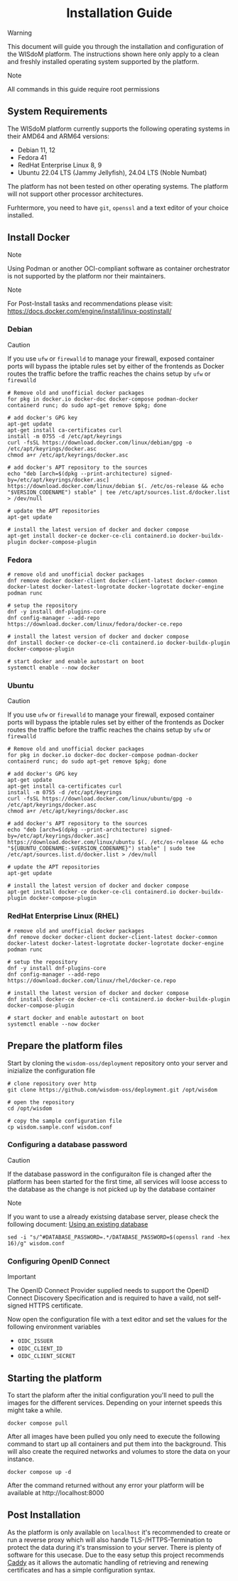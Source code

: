 <div align="center">
<h1>Installation Guide</h1>
</div>

> [!WARNING] 
> This document will guide you through the installation and 
> configuration of the WISdoM platform. The instructions shown here only apply
> to a clean and freshly installed operating system supported by the platform.

> [!NOTE]
> All commands in this guide require root permissions


## System Requirements
The WISdoM platform currently supports the following operating systems in 
their AMD64 and ARM64 versions:
  - Debian 11, 12
  - Fedora 41
  - RedHat Enterprise Linux 8, 9
  - Ubuntu 22.04 LTS (Jammy Jellyfish), 24.04 LTS (Noble Numbat)

The platform has not been tested on other operating systems.
The platform will not support other processor architectures.

Furhtermore, you need to have `git`, `openssl` and a text editor of your choice
installed.

## Install Docker
> [!NOTE]
> Using Podman or another OCI-compliant software as container orchestrator is
> not supported by the platform nor their maintainers.

> [!NOTE]
> For Post-Install tasks and recommendations please visit:
> https://docs.docker.com/engine/install/linux-postinstall/


### Debian
> [!CAUTION]
> If you use `ufw` or `firewalld` to manage your firewall, exposed container
> ports will bypass the iptable rules set by either of the frontends as Docker
> routes the traffic before the traffic reaches the chains setup by `ufw` or
> `firewalld`

```shell
# Remove old and unofficial docker packages
for pkg in docker.io docker-doc docker-compose podman-docker containerd runc; do sudo apt-get remove $pkg; done

# add docker's GPG key
apt-get update
apt-get install ca-certificates curl
install -m 0755 -d /etc/apt/keyrings
curl -fsSL https://download.docker.com/linux/debian/gpg -o /etc/apt/keyrings/docker.asc
chmod a+r /etc/apt/keyrings/docker.asc

# add docker's APT repository to the sources
echo "deb [arch=$(dpkg --print-architecture) signed-by=/etc/apt/keyrings/docker.asc] https://download.docker.com/linux/debian $(. /etc/os-release && echo "$VERSION_CODENAME") stable" | tee /etc/apt/sources.list.d/docker.list > /dev/null

# update the APT repositories
apt-get update

# install the latest version of docker and docker compose
apt-get install docker-ce docker-ce-cli containerd.io docker-buildx-plugin docker-compose-plugin
```

### Fedora
```shell
# remove old and unofficial docker packages
dnf remove docker docker-client docker-client-latest docker-common docker-latest docker-latest-logrotate docker-logrotate docker-engine podman runc

# setup the repository
dnf -y install dnf-plugins-core
dnf config-manager --add-repo https://download.docker.com/linux/fedora/docker-ce.repo

# install the latest version of docker and docker compose
dnf install docker-ce docker-ce-cli containerd.io docker-buildx-plugin docker-compose-plugin

# start docker and enable autostart on boot
systemctl enable --now docker
```

### Ubuntu
> [!CAUTION]
> If you use `ufw` or `firewalld` to manage your firewall, exposed container
> ports will bypass the iptable rules set by either of the frontends as Docker
> routes the traffic before the traffic reaches the chains setup by `ufw` or
> `firewalld`

```shell
# Remove old and unofficial docker packages
for pkg in docker.io docker-doc docker-compose podman-docker containerd runc; do sudo apt-get remove $pkg; done

# add docker's GPG key
apt-get update
apt-get install ca-certificates curl
install -m 0755 -d /etc/apt/keyrings
curl -fsSL https://download.docker.com/linux/ubuntu/gpg -o /etc/apt/keyrings/docker.asc
chmod a+r /etc/apt/keyrings/docker.asc

# add docker's APT repository to the sources
echo "deb [arch=$(dpkg --print-architecture) signed-by=/etc/apt/keyrings/docker.asc] https://download.docker.com/linux/ubuntu $(. /etc/os-release && echo "${UBUNTU_CODENAME:-$VERSION_CODENAME}") stable" | sudo tee /etc/apt/sources.list.d/docker.list > /dev/null

# update the APT repositories
apt-get update

# install the latest version of docker and docker compose
apt-get install docker-ce docker-ce-cli containerd.io docker-buildx-plugin docker-compose-plugin
```

### RedHat Enterprise Linux (RHEL)
```shell
# remove old and unofficial docker packages
dnf remove docker docker-client docker-client-latest docker-common docker-latest docker-latest-logrotate docker-logrotate docker-engine podman runc

# setup the repository
dnf -y install dnf-plugins-core
dnf config-manager --add-repo https://download.docker.com/linux/rhel/docker-ce.repo

# install the latest version of docker and docker compose
dnf install docker-ce docker-ce-cli containerd.io docker-buildx-plugin docker-compose-plugin

# start docker and enable autostart on boot
systemctl enable --now docker
```

## Prepare the platform files

Start by cloning the `wisdom-oss/deployment` repository onto your server and
inizialize the configuration file
```
# clone repository over http
git clone https://github.com/wisdom-oss/deployment.git /opt/wisdom

# open the repository
cd /opt/wisdom

# copy the sample configuration file
cp wisdom.sample.conf wisdom.conf
```

### Configuring a database password
> [!CAUTION]
> If the database password in the configuraiton file is changed after the 
> platform has been started for the first time, all services will loose access
> to the database as the change is not picked up by the database container

> [!NOTE]
> If you want to use a already existsing database server, please check the
> following document: [Using an existing database]

[Using an existing database]: ./external-db.md

```shell
sed -i "s/^#DATABASE_PASSWORD=.*/DATABASE_PASSWORD=$(openssl rand -hex 16)/g" wisdom.conf
```

### Configuring OpenID Connect
> [!IMPORTANT]
> The OpenID Connect Provider supplied needs to support the OpenID Connect
> Discovery Specification and is required to have a vaild, not self-signed
> HTTPS certificate.

Now open the configuration file with a text editor and set the values for the
following environment variables
  - `OIDC_ISSUER`
  - `OIDC_CLIENT_ID` 
  - `OIDC_CLIENT_SECRET`


## Starting the platform
To start the plaform after the initial configuration you'll need to pull the
images for the different services.
Depending on your internet speeds this might take a while.
```shell
docker compose pull
```

After all images have been pulled you only need to execute the following command
to start up all containers and put them into the background.
This will also create the required networks and volumes to store the data on 
your instance.
```shell
docker compose up -d
```

After the command returned without any error your platform will be available at
http://localhost:8000

## Post Installation
As the platform is only available on `localhost` it's recommended to create or
run a reverse proxy which will also hande TLS-/HTTPS-Termination to protect the
data during it's transmission to your server.
There is plenty of software for this usecase. Due to the easy setup this project
recommends [Caddy] as it allows the automatic handling of retrieving and
renewing certificates and has a simple configuration syntax.

[Caddy]: https://caddyserver.com/